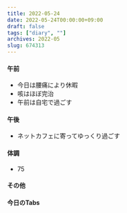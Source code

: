 ```yaml
---
title: 2022-05-24
date: 2022-05-24T00:00:00+09:00
draft: false
tags: ["diary", ""]
archives: 2022-05
slug: 674313
---
```

#### 午前
- 今日は腰痛により休暇
- 咳はほぼ完治
- 午前は自宅で過ごす
#### 午後
- ネットカフェに寄ってゆっくり過ごす
#### 体調
- 75
#### その他
#### 今日のTabs